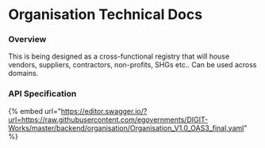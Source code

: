 # Organisation Technical Docs

### Overview

This is being designed as a cross-functional registry that will house vendors, suppliers, contractors, non-profits, SHGs etc.. Can be used across domains.&#x20;

### API Specification

{% embed url="https://editor.swagger.io/?url=https://raw.githubusercontent.com/egovernments/DIGIT-Works/master/backend/organisation/Organisation_V1.0_OAS3_final.yaml" %}
